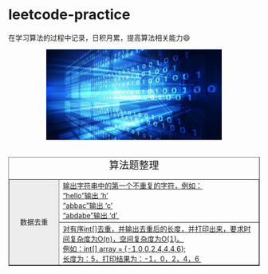 # leetcode-practice
在学习算法的过程中记录，日积月累，提高算法相关能力😄

<div align=center>
<img src="resouce/arithmetic_logo.jpeg" width = "70%" height = "70%"/>
</div>

<table align="center" border="1" cellspacing="0" width="100%">
	<caption width="100%"; height=60px; style="font-size:20px;text-align: center;vertical-align:middle;";>算法题整理</caption>
	<tr>
		<td width="20%"; height=30px;  rowspan="2"; style="background-color:#ededed;text-align: center;vertical-align:middle;";>数据去重</td>
      	<td height=30px><a href="code\001-输出字符串中第一个不重复的字符.md">输出字符串中的第一个不重复的字符，例如：</br>
   			“hello”输出 ‘h’ </br>
   			“abbac”输出 ‘c’ </br>
   			“abdabe”输出 ‘d’
   			</a>
      	</td>
   </tr>
   <tr>
      	<td height=30px><a href="code\002-有序int[]去重.md">对有序int[]去重，并输出去重后的长度，并打印出来，要求时间复杂度为O(n)，空间复杂度为O(1)。</br>
			例如：int[] array = {-1,0,0,2,4,4,4,6};</br>
			长度为：5，打印结果为：-1，0，2，4，6
			</a>
      	</td>
   </tr>
   
</table>